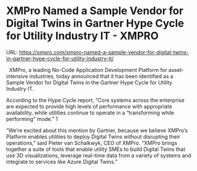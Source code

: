# XMPro Named a Sample Vendor for Digital Twins in Gartner Hype Cycle for Utility Industry IT - XMPRO

URL: https://xmpro.com/xmpro-named-a-sample-vendor-for-digital-twins-in-gartner-hype-cycle-for-utility-industry-it/

 
XMPro, a leading No-Code Application Development Platform for asset-intensive industries, today announced that it has been identified as a Sample Vendor for Digital Twins in the Gartner Hype Cycle for Utility Industry IT. 


According to the Hype Cycle report, “Core systems across the enterprise are expected to provide high levels of performance with appropriate availability, while utilities continue to operate in a “transforming while performing” mode.” 1 


“We’re excited about this mention by Gartner, because we believe XMPro’s Platform enables utilities to deploy Digital Twins without disrupting their operations,” said Pieter van Schalkwyk, CEO of XMPro. “XMPro brings together a suite of tools that enable utility SMEs to build Digital Twins that use 3D visualizations, leverage real-time data from a variety of systems and integrate to services like Azure Digital Twins.” 





